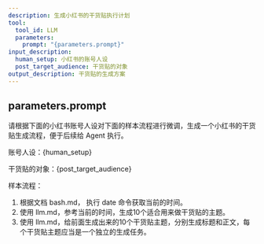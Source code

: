 ```yaml
---
description: 生成小红书的干货贴执行计划
tool:
  tool_id: LLM
  parameters:
    prompt: "{parameters.prompt}"
input_description:
  human_setup: 小红书的账号人设
  post_target_audience: 干货贴的对象
output_description: 干货贴的生成方案
---
```

## parameters.prompt

请根据下面的小红书账号人设对下面的样本流程进行微调，生成一个小红书的干货贴生成流程，便于后续给 Agent 执行。

账号人设：{human_setup}

干货贴的对象：{post_target_audience}

样本流程：
1. 根据文档 bash.md， 执行 date 命令获取当前的时间。
2. 使用 llm.md，参考当前的时间，生成10个适合用来做干货贴的主题。
3. 使用 llm.md，给前面生成出来的10个干货贴主题，分别生成标题和正文，每个干货贴主题应当是一个独立的生成任务。